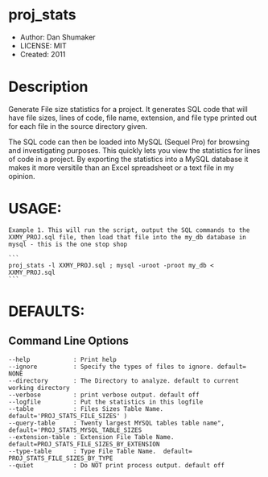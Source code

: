 # proj_stats
* Author: Dan Shumaker 
* LICENSE: MIT
* Created: 2011

# Description
  Generate File size statistics for a project. It generates SQL code that will have file sizes, lines of code, file name, extension, and file type printed out for each file in the source directory given.

  The SQL code can then be loaded into MySQL (Sequel Pro) for browsing and investigating purposes.  This quickly lets you view the statistics for lines of code in a project.
  By exporting the statistics into a MySQL database it makes it more versitile than an Excel spreadsheet or a text file in my opinion.

# USAGE:
    Example 1. This will run the script, output the SQL commands to the XXMY_PROJ.sql file, then load that file into the my_db database in mysql - this is the one stop shop

    ```
    proj_stats -l XXMY_PROJ.sql ; mysql -uroot -proot my_db < XXMY_PROJ.sql
    ```

# DEFAULTS:

## Command Line Options
    --help            : Print help
    --ignore          : Specify the types of files to ignore. default= NONE
    --directory       : The Directory to analyze. default to current working directory
    --verbose         : print verbose output. default off
    --logfile         : Put the statistics in this logfile
    --table           : Files Sizes Table Name.  default='PROJ_STATS_FILE_SIZES' )
    --query-table     : Twenty largest MYSQL tables table name", default='PROJ_STATS_MYSQL_TABLE_SIZES
    --extension-table : Extension File Table Name.  default=PROJ_STATS_FILE_SIZES_BY_EXTENSION
    --type-table      : Type File Table Name.  default= PROJ_STATS_FILE_SIZES_BY_TYPE
    --quiet           : Do NOT print process output. default off
